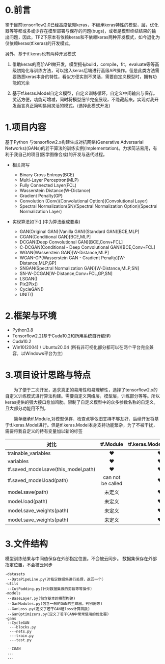
# 0.前言
鉴于目前tensorflow2.0已经高度依赖keras，不继承keras特性的模型，层，优化器等等都或多或少存在模型部署与保存的问题(bugs)，或者是模型终结结果的输出问题，因此，TF2下原本有依赖keras和不依赖keras两种开发模式，如今退化为仅依赖keras(tf.keras)的开发模式。

另外，基于tf.keras也有两种开发模式

1. 借助keras的高阶API做开发，模型拥有build，compile，fit，evaluate等等高级初始化与训练方法，可以接入keras后端进行高级API操作。但是此类方法需要熟悉keras本身的特性，看似方便实则不灵活，需要自定义模型时，拥有功能的冗余

2. 基于tf.keras.Model自定义模型，自定义训练循环，自定义中间输出与保存。灵活方便，功能可增减，同时将模型细节完全展现，不隐藏起来。实现对我开发而言真正简明易用灵活的模式。(选择此模式开发)

# 1.项目内容
基于Python 与tensorflow2.x构建生成对抗网络(Generative Adversarial Networks)(GANs)的若干算法的训练实例(Implementation)。力求简洁易用，有利于我自己的项目(医学图像合成)的开发与迭代过程。

+ 相关简写  
    + Binary Cross Entropy(BCE)
    + Multi-Layer Perceptron(MLP)
    + Fully Connected Layer(FCL)
    + Wasserstein Distance(W-Distance)
    + Gradient Penalty(GP)
    + Convolution (Conv)(Convolutional Option)(Convolutional Layer)
    + Spectral Normalization(SN)(Spectral Normalization Option)(Spectral Normalization Layer)

+ 实现算法如下([.]中为算法组成要素)
    + GAN(Original GAN)(Vanilla GAN)(Standard GAN)[BCE,MLP]
    + CGAN(Conditional GAN)[BCE,MLP]
    + DCGAN(Deep Convolutional GAN)[BCE,Conv+FCL]
    + C-DCGAN(Conditional - Deep Convolutional GAN)[BCE,Conv+FCL]
    + WGAN(Wasserstein GAN)[W-Distance,MLP]
    + WGAN-GP(Wasserstein GAN - Gradient Penalty)[W-Distance,MLP,GP]
    + SNGAN(Spectral Normalization GAN)[W-Distance,MLP,SN]
    + SN-W-DCGAN[W-Distance,Conv+FCL,GP,SN]
    + LSGAN()
    + Pix2Pix()
    + CycleGAN()
    + UNIT()
# 2.框架与环境
+ Python3.8  
+ Tensorflow2.2(基于Cuda10.2和所用系统自行编译)
+ Cuda10.2
+ Win10(2004) / Ubuntu20.04 (所有非可视化部分都可以在两个平台完全兼容，以Windows平台为主)
# 3.项目设计思路与特点
&ensp;&ensp;&ensp;&ensp;为了便于二次开发，追求真正的易用性和易理解性，选择了tensorflow2.x的自定义训练模式进行算法构建。需要自定义网络层，模型层，训练部分等等。所以keras提供的强大接口愈加鸡肋。限制了自定义模型中的众多参数名称的自定义，且大部分功能用不到。

&emsp;&emsp;简单继承tf.Module,对模型保存，检查点等依旧支持不够友好，后续开发将基于tf.keras.Model进行。但是tf.keras.Model本身支持功能繁杂，为了不被干扰，需要将我自定义的特有变量加以新的标签

对比|tf.Module|tf.keras.Model
--|:--:|--:
trainable_variables|&heartsuit;|&heartsuit;
variables|&heartsuit;|&heartsuit;
tf.saved_model.save(this_model,path)|&heartsuit;|&heartsuit;
tf.saved_model.load(path)|can not be called|&heartsuit;
model.save(path)|未定义|&heartsuit;
model.load(path)|未定义|&heartsuit;
model.save_weights(path)|未定义|&heartsuit;
model.save_weights(path)|未定义|&heartsuit;

# 3.文件结构
模型训练结果与中间值保存在外部指定位置，不会被云同步。
数据集保存在外部指定位置，不会被云同步

    -datasets
     --DataPipeLine.py(对指定数据集进行处理，返回一个)
    -utils
     --CutPadding.py(针对数据集做的剪裁等等操作)
    -models
     --BaseLayer.py(包含基本的模型构建)
     --GanModules.py(包含一般的GAN的生成器，判别器等)
     --GanLoss.py(定义了若干GAN是loss计算函数)
     --GanOptimizers.py(定义了若干GAN中常常使用的优化器)
    -gans
     --CycleGAN
      ---blocks.py
      ---nets.py
      ---train.py
      ---test.py

     --CGAN
     ...
     ...
